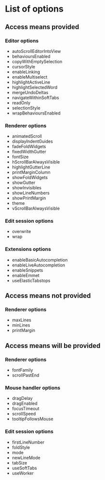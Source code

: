 # List of options

## Access means provided

### Editor options
- autoScrollEditorIntoView
- behavioursEnabled
- copyWithEmptySelection
- cursorStyle
- enableLinking
- enableMultiselect
- highlightActiveLine
- highlightSelectedWord
- mergeUndoDeltas
- navigateWithinSoftTabs
- readOnly
- selectionStyle
- wrapBehavioursEnabled

### Renderer options
- animatedScroll
- displayIndentGuides
- fadeFoldWidgets
- fixedWidthGutter
- fontSize
- hScrollBarAlwaysVisible
- highlightGutterLine
- printMarginColumn
- showFoldWidgets
- showGutter
- showInvisibles
- showLineNumbers
- showPrintMargin
- theme
- vScrollBarAlwaysVisible

### Edit session options
- overwrite
- wrap

### Extensions options
- enableBasicAutocompletion
- enableLiveAutocompletion
- enableSnippets
- enableEmmet
- useElasticTabstops

## Access means not provided

### Renderer options
- maxLines
- minLines
- printMargin


## Access means will be provided

### Renderer options
- fontFamily
- scrollPastEnd

### Mouse handler options
- dragDelay
- dragEnabled
- focusTimeout
- scrollSpeed
- tooltipFollowsMouse

### Edit session options
- firstLineNumber
- foldStyle
- mode
- newLineMode
- tabSize
- useSoftTabs
- useWorker
